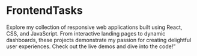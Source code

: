 # FrontendTasks
Explore my collection of responsive web applications built using React, CSS, and JavaScript. From interactive landing pages to dynamic dashboards, these projects demonstrate my passion for creating delightful user experiences. Check out the live demos and dive into the code!”
